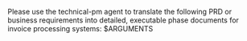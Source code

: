 Please use the technical-pm agent to translate the following PRD or business requirements into detailed, executable phase documents for invoice processing systems: $ARGUMENTS